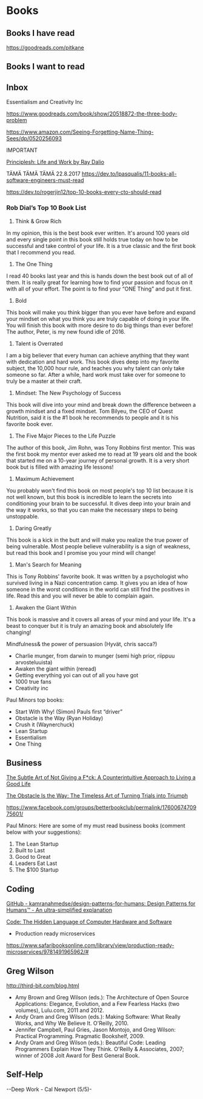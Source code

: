 # Books

## Books I have read

<https://goodreads.com/pitkane>

## Books I want to read

## Inbox

Essentialism and Creativity Inc

<https://www.goodreads.com/book/show/20518872-the-three-body-problem>

<https://www.amazon.com/Seeing-Forgetting-Name-Thing-Sees/dp/0520256093>

IMPORTANT

[Principlesh: Life and Work by Ray Dalio](ttps://www.amazon.com/Principles-Life-Work-Ray-Dalio/dp/1501124021)

TÄMÄ TÄMÄ TÄMÄ 22.8.2017
<https://dev.to/lpasqualis/11-books-all-software-engineers-must-read>

<https://dev.to/rogerjin12/top-10-books-every-cto-should-read>

### Rob Dial’s Top 10 Book List

1) Think & Grow Rich

In my opinion, this is the best book ever written. It's around 100 years old and every single point in this book still holds true today on how to be successful and take control of your life. It is a true classic and the first book that I recommend you read.

1) The One Thing

I read 40 books last year and this is hands down the best book out of all of them. It is really great for learning how to find your passion and focus on it with all of your effort. The point is to find your “ONE Thing” and put it first.

1) Bold

This book will make you think bigger than you ever have before and expand your mindset on what you think you are truly capable of doing in your life. You will finish this book with more desire to do big things than ever before! The author, Peter, is my new found idle of 2016.

1) Talent is Overrated

I am a big believer that every human can achieve anything that they want with dedication and hard work. This book dives deep into my favorite subject, the 10,000 hour rule, and teaches you why talent can only take someone so far. After a while, hard work must take over for someone to truly be a master at their craft.

1) Mindset: The New Psychology of Success

This book will dive into your mind and break down the difference between a growth mindset and a fixed mindset. Tom Bilyeu, the CEO of Quest Nutrition, said it is the #1 book he recommends to people and it is his favorite book ever.

1) The Five Major Pieces to the Life Puzzle

The author of this book, Jim Rohn, was Tony Robbins first mentor. This was the first book my mentor ever asked me to read at 19 years old and the book that started me on a 10-year journey of personal growth. It is a very short book but is filled with amazing life lessons!

1) Maximum Achievement

You probably won't find this book on most people's top 10 list because it is not well known, but this book is incredible to learn the secrets into conditioning your brain to be successful. It dives deep into your brain and the way it works, so that you can make the necessary steps to being unstoppable.

1) Daring Greatly

This book is a kick in the butt and will make you realize the true power of being vulnerable. Most people believe vulnerability is a sign of weakness, but read this book and I promise you your mind will change!

1) Man's Search for Meaning

This is Tony Robbins' favorite book. It was written by a psychologist who survived living in a Nazi concentration camp. It gives you an idea of how someone in the worst conditions in the world can still find the positives in life. Read this and you will never be able to complain again.

1) Awaken the Giant Within

This book is massive and it covers all areas of your mind and your life. It's a beast to conquer but it is truly an amazing book and absolutely life changing!

Mindfulness& the power of persuasion (Hyvät, chris sacca?)

* Charlie munger, from darwin to munger (semi high prior, riippuu arvosteluuista)
* Awaken the giant within (reread)
* Getting everything yoi can out of all you have got
* 1000 true fans
* Creativity inc

Paul Minors top books:

* Start With Why! (Simon) Pauls first “driver”
* Obstacle is the Way (Ryan Holiday)
* Crush it (Waynerchuck)
* Lean Startup
* Essentialism
* One Thing

## Business

[The Subtle Art of Not Giving a F*ck: A Counterintuitive Approach to Living a Good Life](https://www.amazon.com/Subtle-Art-Not-Giving-Counterintuitive/dp/0062457713)

[The Obstacle Is the Way: The Timeless Art of Turning Trials into Triumph](https://www.amazon.com/Obstacle-Way-Timeless-Turning-Triumph/dp/1591846358)

<https://www.facebook.com/groups/betterbookclub/permalink/1760067470975601/>

Paul Minors:
Here are some of my must read business books (comment below with your suggestions):

1. The Lean Startup
1. Built to Last
1. Good to Great
1. Leaders Eat Last
1. The $100 Startup

## Coding

[GitHub - kamranahmedse/design-patterns-for-humans: Design Patterns for Humans™ - An ultra-simplified explanation](https://github.com/kamranahmedse/design-patterns-for-humans)

[Code: The Hidden Language of Computer Hardware and Software](https://www.amazon.com/Code-Language-Computer-Hardware-Software/dp/0735611319)

* Production ready microservices

<https://www.safaribooksonline.com/library/view/production-ready-microservices/9781491965962/#>

## Greg Wilson

<http://third-bit.com/blog.html>

* Amy Brown and Greg Wilson (eds.): The Architecture of Open Source Applications: Elegance, Evolution, and a Few Fearless Hacks (two volumes), Lulu.com, 2011 and 2012.
* Andy Oram and Greg Wilson (eds.): Making Software: What Really Works, and Why We Believe It. O'Reilly, 2010.
* Jennifer Campbell, Paul Gries, Jason Montojo, and Greg Wilson: Practical Programming. Pragmatic Bookshelf, 2009.
* Andy Oram and Greg Wilson (eds.): Beautiful Code: Leading Programmers Explain How They Think. O'Reilly & Associates, 2007; winner of 2008 Jolt Award for Best General Book.

## Self-Help

--Deep Work - Cal Newport (5/5)-
